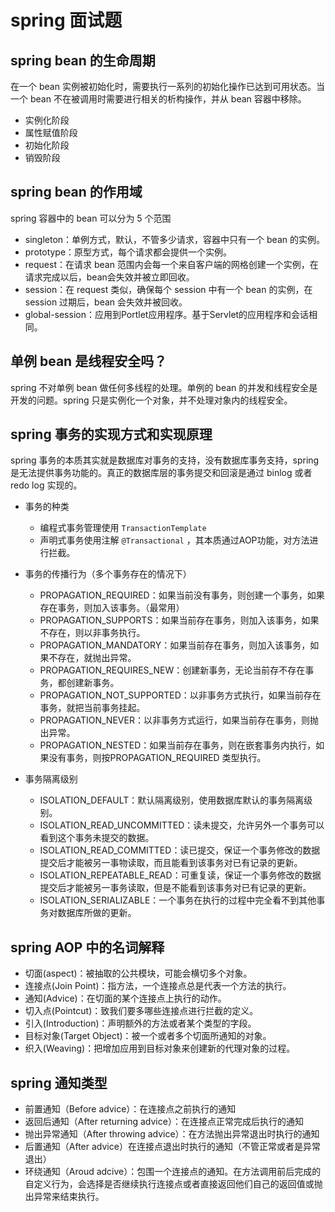 # spring 面试题

## spring bean 的生命周期

在一个 bean 实例被初始化时，需要执行一系列的初始化操作已达到可用状态。当一个 bean 不在被调用时需要进行相关的析构操作，并从 bean 容器中移除。

- 实例化阶段
- 属性赋值阶段
- 初始化阶段
- 销毁阶段

## spring bean 的作用域

spring 容器中的 bean 可以分为 5 个范围

- singleton：单例方式，默认，不管多少请求，容器中只有一个 bean 的实例。
- prototype：原型方式，每个请求都会提供一个实例。
- request：在请求 bean 范围内会每一个来自客户端的网格创建一个实例，在请求完成以后，bean会失效并被立即回收。
- session：在 request 类似，确保每个 session 中有一个 bean 的实例，在 session 过期后，bean 会失效并被回收。
- global-session：应用到Portlet应用程序。基于Servlet的应用程序和会话相同。

## 单例 bean 是线程安全吗？

spring 不对单例 bean 做任何多线程的处理。单例的 bean 的并发和线程安全是开发的问题。spring 只是实例化一个对象，并不处理对象内的线程安全。

## spring 事务的实现方式和实现原理

spring 事务的本质其实就是数据库对事务的支持，没有数据库事务支持，spring 是无法提供事务功能的。真正的数据库层的事务提交和回滚是通过 binlog 或者 redo log 实现的。

- 事务的种类
  - 编程式事务管理使用 `TransactionTemplate`
  - 声明式事务使用注解 `@Transactional` ，其本质通过AOP功能，对方法进行拦截。

- 事务的传播行为（多个事务存在的情况下）
  - PROPAGATION_REQUIRED：如果当前没有事务，则创建一个事务，如果存在事务，则加入该事务。（最常用）
  - PROPAGATION_SUPPORTS：如果当前存在事务，则加入该事务，如果不存在，则以非事务执行。
  - PROPAGATION_MANDATORY：如果当前存在事务，则加入该事务，如果不存在，就抛出异常。
  - PROPAGATION_REQUIRES_NEW：创建新事务，无论当前存不存在事务，都创建新事务。
  - PROPAGATION_NOT_SUPPORTED：以非事务方式执行，如果当前存在事务，就把当前事务挂起。
  - PROPAGATION_NEVER：以非事务方式运行，如果当前存在事务，则抛出异常。
  - PROPAGATION_NESTED：如果当前存在事务，则在嵌套事务内执行，如果没有事务，则按PROPAGATION_REQUIRED 类型执行。

- 事务隔离级别
  - ISOLATION_DEFAULT：默认隔离级别，使用数据库默认的事务隔离级别。
  - ISOLATION_READ_UNCOMMITTED：读未提交，允许另外一个事务可以看到这个事务未提交的数据。
  - ISOLATION_READ_COMMITTED：读已提交，保证一个事务修改的数据提交后才能被另一事物读取，而且能看到该事务对已有记录的更新。
  - ISOLATION_REPEATABLE_READ：可重复读，保证一个事务修改的数据提交后才能被另一事务读取，但是不能看到该事务对已有记录的更新。
  - ISOLATION_SERIALIZABLE：一个事务在执行的过程中完全看不到其他事务对数据库所做的更新。

## spring AOP 中的名词解释

- 切面(aspect)：被抽取的公共模块，可能会横切多个对象。
- 连接点(Join Point)：指方法，一个连接点总是代表一个方法的执行。
- 通知(Advice)：在切面的某个连接点上执行的动作。
- 切入点(Pointcut)：致我们要多哪些连接点进行拦截的定义。
- 引入(Introduction)：声明额外的方法或者某个类型的字段。
- 目标对象(Target Object)：被一个或者多个切面所通知的对象。
- 织入(Weaving)：把增加应用到目标对象来创建新的代理对象的过程。

## spring 通知类型

- 前置通知（Before advice）：在连接点之前执行的通知
- 返回后通知（After returning advice）：在连接点正常完成后执行的通知
- 抛出异常通知（After throwing advice）：在方法抛出异常退出时执行的通知
- 后置通知（After advice）在连接点退出时执行的通知（不管正常或者是异常退出）
- 环绕通知（Aroud adcive）：包围一个连接点的通知。在方法调用前后完成的自定义行为，会选择是否继续执行连接点或者直接返回他们自己的返回值或抛出异常来结束执行。

